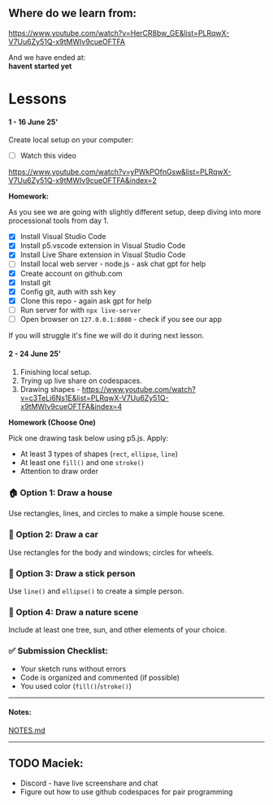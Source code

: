 ## Where do we learn from:

https://www.youtube.com/watch?v=HerCR8bw_GE&list=PLRqwX-V7Uu6Zy51Q-x9tMWIv9cueOFTFA

And we have ended at:
<br>
**havent started yet**

# Lessons

#### 1 - 16 June 25'

Create local setup on your computer:
- [ ] Watch this video 

https://www.youtube.com/watch?v=yPWkPOfnGsw&list=PLRqwX-V7Uu6Zy51Q-x9tMWIv9cueOFTFA&index=2

**Homework:**

As you see we are going with slightly different setup, deep diving into more processional tools from day 1.
- [x] Install Visual Studio Code
- [x] Install p5.vscode extension in Visual Studio Code
- [x] Install Live Share extension in Visual Studio Code
- [ ] Install local web server - node.js - ask chat gpt for help
- [x] Create account on github.com
- [x] Install git
- [x] Config git, auth with ssh key
- [x] Clone this repo - again ask gpt for help
- [ ] Run server for with `npx live-server`
- [ ] Open browser on `127.0.0.1:8080` - check if you see our app

If you will struggle it's fine we will do it during next lesson.

#### 2 - 24 June 25'

1. Finishing local setup.
2. Trying up live share on codespaces.
3. Drawing shapes - https://www.youtube.com/watch?v=c3TeLi6Ns1E&list=PLRqwX-V7Uu6Zy51Q-x9tMWIv9cueOFTFA&index=4

**Homework (Choose One)**

Pick one drawing task below using p5.js. Apply:
- At least 3 types of shapes (`rect`, `ellipse`, `line`)
- At least one `fill()` and one `stroke()`
- Attention to draw order

### 🏠 Option 1: Draw a house
Use rectangles, lines, and circles to make a simple house scene.

### 🚗 Option 2: Draw a car
Use rectangles for the body and windows; circles for wheels.

### 🧍 Option 3: Draw a stick person
Use `line()` and `ellipse()` to create a simple person.

### 🌳 Option 4: Draw a nature scene
Include at least one tree, sun, and other elements of your choice.

### ✅ Submission Checklist:
- Your sketch runs without errors
- Code is organized and commented (if possible)
- You used color (`fill()`/`stroke()`)

---

#### Notes:

[NOTES.md](NOTES.md)

---

## TODO Maciek:

- Discord - have live screenshare and chat
- Figure out how to use github codespaces for pair programming
